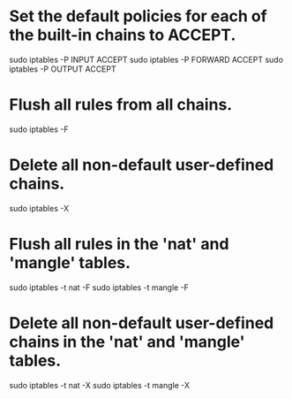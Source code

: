 # Set the default policies for each of the built-in chains to ACCEPT.
sudo iptables -P INPUT ACCEPT
sudo iptables -P FORWARD ACCEPT
sudo iptables -P OUTPUT ACCEPT

# Flush all rules from all chains.
sudo iptables -F

# Delete all non-default user-defined chains.
sudo iptables -X

# Flush all rules in the 'nat' and 'mangle' tables.
sudo iptables -t nat -F
sudo iptables -t mangle -F

# Delete all non-default user-defined chains in the 'nat' and 'mangle' tables.
sudo iptables -t nat -X
sudo iptables -t mangle -X
